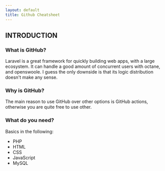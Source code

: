 ```yaml
---
layout: default
title: Github Cheatsheet
---
```


<h2>INTRODUCTION</h2>

<h3>What is GitHub?</h3>
<p>Laravel is a great framework for quickly building web apps, with a large ecosystem. It can handle a good amount of concurrent users with octane, and openswoole. I guess the only downside is that its logic distribution doesn't make any sense.</p>

<h3>Why is GitHub?</h3>
<p>The main reason to use GitHub over other options is GitHub actions, otherwise you are quite free to use other.</p>

<h3>What do you need?</h3>
<p>Basics in the following:</p>
<ul>
  <li>PHP</li>
  <li>HTML</li>
  <li>CSS</li>
  <li>JavaScript</li>
  <li>MySQL</li>
</ul>

